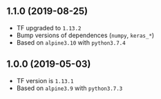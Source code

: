 ## 1.1.0 (2019-08-25)

* TF upgraded to `1.13.2`
* Bump versions of dependences (`numpy`, `keras_*`)
* Based on `alpine3.10` with `python3.7.4`

## 1.0.0 (2019-05-03)

* TF version is `1.13.1`
* Based on `alpine3.9` with `python3.7.3`
